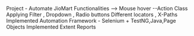 Project - Automate JioMart Functionalities -->
Mouse hover --Action Class 
Applying Filter , Dropdown , Radio buttons
Different locators , X-Paths
Implemented Automation Framework - Selenium + TestNG,Java,Page Objects
Implemented Extent Reports
